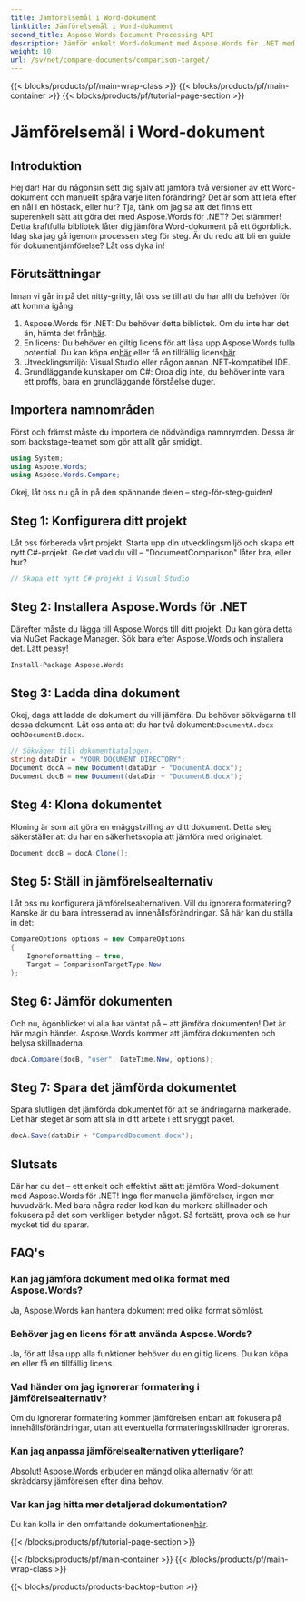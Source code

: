 ```yaml
---
title: Jämförelsemål i Word-dokument
linktitle: Jämförelsemål i Word-dokument
second_title: Aspose.Words Document Processing API
description: Jämför enkelt Word-dokument med Aspose.Words för .NET med denna detaljerade steg-för-steg-guide. Spara tid och förbättra noggrannheten i dokumentjämförelse.
weight: 10
url: /sv/net/compare-documents/comparison-target/
---
```


{{< blocks/products/pf/main-wrap-class >}}
{{< blocks/products/pf/main-container >}}
{{< blocks/products/pf/tutorial-page-section >}}

# Jämförelsemål i Word-dokument

## Introduktion

Hej där! Har du någonsin sett dig själv att jämföra två versioner av ett Word-dokument och manuellt spåra varje liten förändring? Det är som att leta efter en nål i en höstack, eller hur? Tja, tänk om jag sa att det finns ett superenkelt sätt att göra det med Aspose.Words för .NET? Det stämmer! Detta kraftfulla bibliotek låter dig jämföra Word-dokument på ett ögonblick. Idag ska jag gå igenom processen steg för steg. Är du redo att bli en guide för dokumentjämförelse? Låt oss dyka in!

## Förutsättningar

Innan vi går in på det nitty-gritty, låt oss se till att du har allt du behöver för att komma igång:

1.  Aspose.Words för .NET: Du behöver detta bibliotek. Om du inte har det än, hämta det från[här](https://releases.aspose.com/words/net/).
2.  En licens: Du behöver en giltig licens för att låsa upp Aspose.Words fulla potential. Du kan köpa en[här](https://purchase.aspose.com/buy) eller få en tillfällig licens[här](https://purchase.aspose.com/temporary-license/).
3. Utvecklingsmiljö: Visual Studio eller någon annan .NET-kompatibel IDE.
4. Grundläggande kunskaper om C#: Oroa dig inte, du behöver inte vara ett proffs, bara en grundläggande förståelse duger.

## Importera namnområden

Först och främst måste du importera de nödvändiga namnrymden. Dessa är som backstage-teamet som gör att allt går smidigt.

```csharp
using System;
using Aspose.Words;
using Aspose.Words.Compare;
```

Okej, låt oss nu gå in på den spännande delen – steg-för-steg-guiden!

## Steg 1: Konfigurera ditt projekt

Låt oss förbereda vårt projekt. Starta upp din utvecklingsmiljö och skapa ett nytt C#-projekt. Ge det vad du vill – "DocumentComparison" låter bra, eller hur?

```csharp
// Skapa ett nytt C#-projekt i Visual Studio
```

## Steg 2: Installera Aspose.Words för .NET

Därefter måste du lägga till Aspose.Words till ditt projekt. Du kan göra detta via NuGet Package Manager. Sök bara efter Aspose.Words och installera det. Lätt peasy!

```bash
Install-Package Aspose.Words
```

## Steg 3: Ladda dina dokument

Okej, dags att ladda de dokument du vill jämföra. Du behöver sökvägarna till dessa dokument. Låt oss anta att du har två dokument:`DocumentA.docx` och`DocumentB.docx`.

```csharp
// Sökvägen till dokumentkatalogen.
string dataDir = "YOUR DOCUMENT DIRECTORY";
Document docA = new Document(dataDir + "DocumentA.docx");
Document docB = new Document(dataDir + "DocumentB.docx");
```

## Steg 4: Klona dokumentet

Kloning är som att göra en enäggstvilling av ditt dokument. Detta steg säkerställer att du har en säkerhetskopia att jämföra med originalet.

```csharp
Document docB = docA.Clone();
```

## Steg 5: Ställ in jämförelsealternativ

Låt oss nu konfigurera jämförelsealternativen. Vill du ignorera formatering? Kanske är du bara intresserad av innehållsförändringar. Så här kan du ställa in det:

```csharp
CompareOptions options = new CompareOptions
{
    IgnoreFormatting = true,
    Target = ComparisonTargetType.New
};
```

## Steg 6: Jämför dokumenten

Och nu, ögonblicket vi alla har väntat på – att jämföra dokumenten! Det är här magin händer. Aspose.Words kommer att jämföra dokumenten och belysa skillnaderna.

```csharp
docA.Compare(docB, "user", DateTime.Now, options);
```

## Steg 7: Spara det jämförda dokumentet

Spara slutligen det jämförda dokumentet för att se ändringarna markerade. Det här steget är som att slå in ditt arbete i ett snyggt paket.

```csharp
docA.Save(dataDir + "ComparedDocument.docx");
```

## Slutsats

Där har du det – ett enkelt och effektivt sätt att jämföra Word-dokument med Aspose.Words för .NET! Inga fler manuella jämförelser, ingen mer huvudvärk. Med bara några rader kod kan du markera skillnader och fokusera på det som verkligen betyder något. Så fortsätt, prova och se hur mycket tid du sparar.

## FAQ's

### Kan jag jämföra dokument med olika format med Aspose.Words?

Ja, Aspose.Words kan hantera dokument med olika format sömlöst.

### Behöver jag en licens för att använda Aspose.Words?

Ja, för att låsa upp alla funktioner behöver du en giltig licens. Du kan köpa en eller få en tillfällig licens.

### Vad händer om jag ignorerar formatering i jämförelsealternativ?

Om du ignorerar formatering kommer jämförelsen enbart att fokusera på innehållsförändringar, utan att eventuella formateringsskillnader ignoreras.

### Kan jag anpassa jämförelsealternativen ytterligare?

Absolut! Aspose.Words erbjuder en mängd olika alternativ för att skräddarsy jämförelsen efter dina behov.

### Var kan jag hitta mer detaljerad dokumentation?

 Du kan kolla in den omfattande dokumentationen[här](https://reference.aspose.com/words/net/).

{{< /blocks/products/pf/tutorial-page-section >}}

{{< /blocks/products/pf/main-container >}}
{{< /blocks/products/pf/main-wrap-class >}}

{{< blocks/products/products-backtop-button >}}
